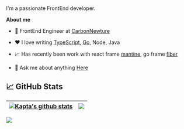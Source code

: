 <br />

I'm a passionate FrontEnd developer.

**About me**

- 💼 FrontEnd Engineer at [CarbonNewture](https://www.carbonnt.com/)

- ❤️ I love writing [TypeScript](https://github.com/type-challenges/type-challenges), [Go](https://draveness.me/golang/docs/part3-runtime/ch06-concurrency/golang-channel/), Node, Java

- 📈 Has recently been work with react frame [mantine](https://github.com/mantinedev/mantine), go frame [fiber](https://github.com/gofiber/fiber)

- 💬 Ask me about anything [Here](kapta.fu@outlook.com)

## &#x1f4c8; GitHub Stats

| <a href="https://github.com/ikapta"><img align="center" src="https://github-readme-stats.vercel.app/api?username=ikapta&theme=prussian&show_icons=true&count_private=true&hide_border=true" alt="Kapta's github stats" /></a> | <a href="https://github-readme-stats.vercel.app/api/top-langs/?username=ikapta&layout=compact&theme=prussian&hide=javascript,html,css"><img align="center" src="https://github-readme-stats.vercel.app/api/top-langs/?username=ikapta&layout=compact&theme=prussian&hide=javascript,html,css" /></a> |
| ------------- | ------------- |

<p>
  <a href="https://activity-graph.herokuapp.com/graph?username=ikapta&custom_title=ikapta's%20Activity%20Graph&theme=github&hide_border=true">
    <img src="https://activity-graph.herokuapp.com/graph?username=ikapta&custom_title=George's%20Activity%20Graph&theme=github&hide_border=true">
  </a>
</p>

